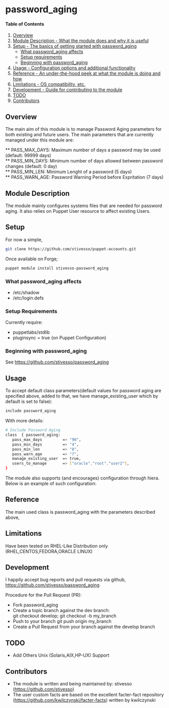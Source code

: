 # password_aging

#### Table of Contents

1. [Overview](#overview)
2. [Module Description - What the module does and why it is useful](#module-description)
3. [Setup - The basics of getting started with password_aging](#setup)
    * [What password_aging affects](#what-password_aging-affects)
    * [Setup requirements](#setup-requirements)
    * [Beginning with password_aging](#beginning-with-password_aging)
4. [Usage - Configuration options and additional functionality](#usage)
5. [Reference - An under-the-hood peek at what the module is doing and how](#reference)
6. [Limitations - OS compatibility, etc.](#limitations)
7. [Development - Guide for contributing to the module](#development)
8. [TODO](#TODO)
9. [Contributors](#Contributors)

## Overview

The main aim of this module is to manage Password Aging parameters for both existing and future users. The main parameters that are currently managed under this module are:

** PASS_MAX_DAYS:   Maximum number of days a password may be used (default: 99999 days)  
** PASS_MIN_DAYS:   Minimum number of days allowed between password changes (default: 0 day)  
** PASS_MIN_LEN:    Minimum Lenght of a password (5 days)  
** PASS_WARN_AGE:   Password Warning Period before Expritation (7 days)


## Module Description

The module mainly configures systems files that are needed for password aging. It also relies on Puppet User resource to affect existing Users.

## Setup

For now a simple,
```sh
git clone https://github.com/stivesso/puppet-accounts.git
```
Once available on Forge;
```sh
puppet module install stivesso-password_aging
```

### What password_aging affects

 - /etc/shadow
 - /etc/login.defs

### Setup Requirements

Currently require: 
- puppetlabs/stdlib
- pluginsync = true (on Puppet Configuration)

### Beginning with password_aging

See https://github.com/stivesso/password_aging

## Usage

To accept default class parameters(default values for password aging are specified above, added to that, we have manage_existing_user which by default is set to false):
```sh
include password_aging
```

With more details:
```sh
# Include Password Aging
class  { password_aging:
   pass_max_days         => "90", 
   pass_min_days         => "4", 
   pass_min_len          => "8", 
   pass_warn_age         => "7", 
   manage_existing_user  => true,
   users_to_manage       => ["oracle","root","user2"],
}
```

The module also supports (and encourages) configuration through hiera. Below is an example of such configuration:




## Reference

The main used class is password_aging with the parameters described above,

## Limitations

Have been tested on RHEL-Like Distribution only (RHEL,CENTOS,FEDORA,ORACLE LINUX)

## Development

I happily accept bug reports and pull requests via github,  
https://github.com/stivesso/password_aging

Procedure for the Pull Request (PR):  
- Fork password_aging
- Create a topic branch against the dev branch:  
git checkout develop; git checkout -b my_branch
- Push to your branch git push origin my_branch
- Create a Pull Request from your branch against the develop branch

## TODO

- Add Others Unix (Solaris,AIX,HP-UX) Support

## Contributors

- The module is written and being maintained by: stivesso (https://github.com/stivesso) 
- The user custom facts are based on the excellent facter-fact repository (https://github.com/kwilczynski/facter-facts) written by kwilczynski
